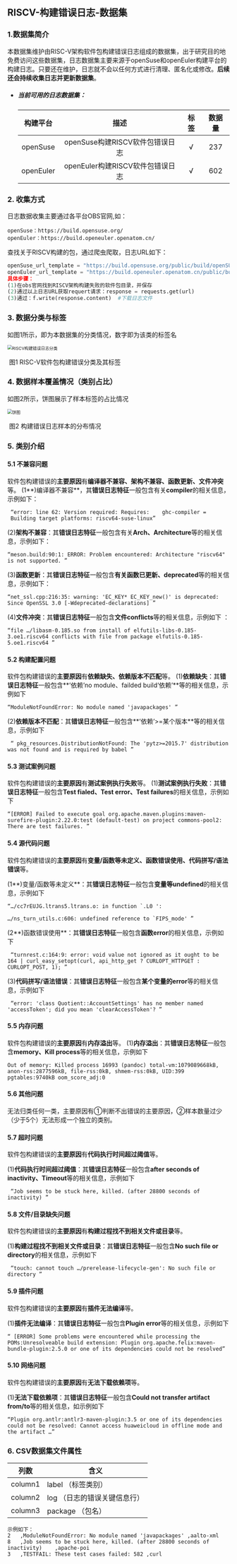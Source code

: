 ## RISCV-构建错误日志-数据集  

### 1.数据集简介

本数据集维护由RISC-V架构软件包构建错误日志组成的数据集，出于研究目的地免费访问这些数据集，日志数据集主要来源于openSuse和openEuler构建平台的构建日志。只要还在维护，日志就不会以任何方式进行清理、匿名化或修改。**后续还会持续收集日志并更新数据集**。  

- ##### 当前可用的日志数据集：

  | 构建平台  |               描述               | 标签 | 数据量 |
  | :-------: | :------------------------------: | :--: | :----: |
  | openSuse  | openSuse构建RISCV软件包错误日志  |  √   |  237   |
  | openEuler | openEuler构建RISCV软件包错误日志 |  √   |  602   |

### 2. 收集方式

日志数据收集主要通过各平台OBS官网,如：  

```
openSuse：https://build.opensuse.org/  
openEuler：https://build.openeuler.openatom.cn/   
```

查找关于RISCV构建的包，通过爬虫爬取，日志URL如下：

```python
openSuse_url_template = "https://build.opensuse.org/public/build/openSUSE:Factory:RISCV/standard/riscv64/{包名}/_log"
openEuler_url_template = "https://build.openeuler.openatom.cn/public/build/openEuler:Mainline:RISC-V/advanced_riscv64/riscv64/{包名}/_log
具体步骤：  
(1)在obs官网找到RISCV架构构建失败的软件包目录，并保存  
(2)通过以上日志URL获取requert请求：response = requests.get(url)
(3)通过：f.write(response.content)  #下载日志文件
```

### 3. 数据分类与标签

如图1所示，即为本数据集的分类情况，数字即为该类的标签名

<img src="[3.png](https://github.com/mstsky115/RISC-V-build-errors-data-set/blob/main/picture/3.png)" alt="RISCV构建错误日志分类" style="zoom:67%;" />

​                                                                                               图1  RISC-V软件包构建错误分类及其标签

### 4. 数据样本覆盖情况（类别占比）

如图2所示，饼图展示了样本标签的占比情况

<img src="[pieChart.png](https://github.com/mstsky115/RISC-V-build-errors-data-set/blob/main/picture/pieChart.png)" alt="饼图" style="zoom: 67%;" />

​                                                                                                            图2  构建错误日志样本的分布情况

### 5. 类别介绍

#### 5.1 不兼容问题

软件包构建错误的**主要原因**有**编译器不兼容、架构不兼容、函数更新、文件冲突**等。
(1**)编译器不兼容**，其**错误日志特征**一般包含有关**compiler**的相关信息，示例如下：

```
 “error: line 62: Version required: Requires:    ghc-compiler =   
 Building target platforms: riscv64-suse-linux”
```

(2)**架构不兼容**：其**错误日志特征**一般包含有关**Arch、Architecture**等的相关信息，示例如下：

```
“meson.build:90:1: ERROR: Problem encountered: Architecture "riscv64" is not supported. ”
```

(3)**函数更新**：其**错误日志特征**一般包含**有关函数已更新、deprecated**等的相关信息，示例如下：

```
“net_ssl.cpp:216:35: warning: 'EC_KEY* EC_KEY_new()' is deprecated: Since OpenSSL 3.0 [-Wdeprecated-declarations] ”
```

(4)**文件冲突**：其**错误日志特征**一般包含**文件conflicts**等的相关信息，示例如下 ：

```
“file …/libasm-0.185.so from install of elfutils-libs-0.185-3.oe1.riscv64 conflicts with file from package elfutils-0.185-5.oe1.riscv64 ”
```

#### 5.2 构建配置问题

软件包构建错误的**主要原因**有**依赖缺失、依赖版本不匹配**等。
(1)**依赖缺失**：其**错误日志特征**一般包含**’依赖’no module、failded build‘依赖’**等的相关信息，示例如下

```
“ModuleNotFoundError: No module named 'javapackages' ”
```

(2)**依赖版本不匹配**：其**错误日志特征**一般包含**’依赖’>=某个版本**等的相关信息，示例如下

```
 “ pkg_resources.DistributionNotFound: The 'pytz>=2015.7' distribution was not found and is required by babel ”
```

#### 5.3 测试案例问题

软件包构建错误的**主要原因**有**测试案例执行失败**等。
(1)**测试案例执行失败**：其**错误日志特征**一般包含**Test fialed、Test error、Test failures**的相关信息，示例如下 

```
“[ERROR] Failed to execute goal org.apache.maven.plugins:maven-surefire-plugin:2.22.0:test (default-test) on project commons-pool2: There are test failures. ”
```

#### 5.4 源代码问题

软件包构建错误的**主要原因**有**变量/函数等未定义、函数错误使用、代码拼写/语法错误**等。

(1**)变量/函数等未定义**：其**错误日志特征**一般包含**变量等undefined**的相关信息，示例如下

```
“…/cc7rEUJG.ltrans5.ltrans.o: in function `.L0 ':

…/ns_turn_utils.c:606: undefined reference to `FIPS_mode' ”
```

(2**)函数错误使用**：其**错误日志特征**一般包含**函数error**的相关信息，示例如下

```
 “turnrest.c:164:9: error: void value not ignored as it ought to be 164 | curl_easy_setopt(curl, api_http_get ? CURLOPT_HTTPGET : CURLOPT_POST, 1); ”
```

(3)**代码拼写/语法错误**：其**错误日志特征**一般包含**某个变量的error**等的相关信息，示例如下

```
 “error: 'class Quotient::AccountSettings' has no member named 'accessToken'; did you mean 'clearAccessToken'? ”
```

#### 5.5 内存问题

软件包构建错误的**主要原因**有**内存溢出**等。
(1)**内存溢出**：其**错误日志特征**一般包含**memory、Kill process**等的相关信息，示例如下 

```
Out of memory: Killed process 16993 (pandoc) total-vm:1079089668kB, anon-rss:2877596kB, file-rss:0kB, shmem-rss:0kB, UID:399 pgtables:9740kB oom_score_adj:0 
```

#### 5.6 其他问题

无法归类任何一类，主要原因有①判断不出错误的主要原因，②样本数量过少（少于5个）无法形成一个独立的类别。

#### 5.7 超时问题

软件包构建错误的**主要原因**有**代码执行时间超过阈值**等。

(1)**代码执行时间超过阈值**：其**错误日志特征**一般包含**after seconds of inactivity、Timeout**等的相关信息，示例如下

```
 “Job seems to be stuck here, killed. (after 28800 seconds of inactivity) ”
```

#### 5.8 文件/目录缺失问题

软件包构建错误的**主要原因**有**构建过程找不到相关文件或目录**等。

(1)**构建过程找不到相关文件或目录**：其**错误日志特征**一般包含**No such file or directory**的相关信息，示例如下

```
 “touch: cannot touch …/prerelease-lifecycle-gen': No such file or directory ”
```

#### 5.9 插件问题

软件包构建错误的**主要原因**有**插件无法编译**等。

(1)**插件无法编译**：其**错误日志特征**一般包含**Plugin error**等的相关信息，示例如下

```
“ [ERROR] Some problems were encountered while processing the POMs:Unresolveable build extension: Plugin org.apache.felix:maven-bundle-plugin:2.5.0 or one of its dependencies could not be resolved”
```

#### 5.10 网络问题

软件包构建错误的**主要原因**有**无法下载依赖项**等。

(1)**无法下载依赖项**：其**错误日志特征**一般包含**Could not transfer artifact from/to**等的相关信息，如示例如下

```
“Plugin org.antlr:antlr3-maven-plugin:3.5 or one of its dependencies could not be resolved: Cannot access huaweicloud in offline mode and the artifact …”
```

### 6. CSV数据集文件属性  

|  列数   | 含义                                |
| :-----: | ----------------------------------- |
| column1 | label		（标签类别）           |
| column2 | log		（日志的错误关键信息行） |
| column3 | package	（包名）                 |

```
示例如下：
2	,ModuleNotFoundError: No module named 'javapackages' ,aalto-xml 
8	,Job seems to be stuck here, killed. (after 28800 seconds of inactivity)	,apache-poi 
3	,TESTFAIL: These test cases failed: 582	,curl
```
